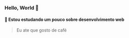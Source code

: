 ### Hello, World 👋
#### 🌱 Estou estudando um pouco sobre desenvolvimento web

>Eu ate que gosto de café
